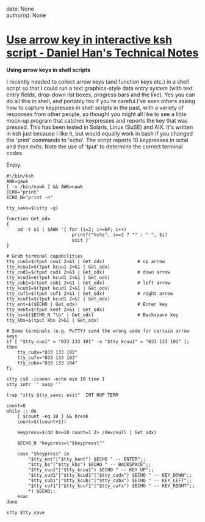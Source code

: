 
date: None  
author(s): None  

# [Use arrow key in interactive ksh script - Daniel Han's Technical Notes](https://sites.google.com/site/xiangyangsite/home/technical-tips/linux-unix/shell-programming/korn-shell/use-arrow-key-in-interactive-ksh-script)

**Using arrow keys in shell scripts**

I recently needed to collect arrow keys (and function keys etc.) in a shell script so that I could run a text graphics-style data entry system (with text entry fields, drop-down list boxes, progress bars and the like). Yes you can do all this in shell, and portably too if you're careful.I've seen others asking how to capture keypresses in shell scripts in the past, with a variety of responses from other people, so thought you might all like to see a little mock-up program that catches keypresses and reports the key that was pressed. This has been tested in Solaris, Linux (SuSE) and AIX. It's written in ksh just because I like it, but would equally work in bash if you changed the 'print' commands to 'echo'. The script reports 10 keypresses in octal and then exits. Note the use of 'tput' to determine the correct terminal codes.

Enjoy.
    
    
    #!/bin/ksh
    AWK=gawk
    [ -x /bin/nawk ] && AWK=nawk
    ECHO="print"
    ECHO_N="print -n"
    
    tty_save=$(stty -g)
    
    function Get_odx
    {
        od -t o1 | $AWK '{ for (i=2; i<=NF; i++)
                            printf("%s%s", i==2 ? "" : " ", $i)
                            exit }'
    }
    
    # Grab terminal capabilities
    tty_cuu1=$(tput cuu1 2>&1 | Get_odx)            # up arrow
    tty_kcuu1=$(tput kcuu1 2>&1 | Get_odx)
    tty_cud1=$(tput cud1 2>&1 | Get_odx)            # down arrow
    tty_kcud1=$(tput kcud1 2>&1 | Get_odx)
    tty_cub1=$(tput cub1 2>&1 | Get_odx)            # left arrow
    tty_kcub1=$(tput kcud1 2>&1 | Get_odx)
    tty_cuf1=$(tput cuf1 2>&1 | Get_odx)            # right arrow
    tty_kcuf1=$(tput kcud1 2>&1 | Get_odx)
    tty_ent=$($ECHO | Get_odx)                      # Enter key
    tty_kent=$(tput kent 2>&1 | Get_odx)
    tty_bs=$($ECHO_N "\b" | Get_odx)                # Backspace key
    tty_kbs=$(tput kbs 2>&1 | Get_odx)
    
    # Some terminals (e.g. PuTTY) send the wrong code for certain arrow keys
    if [ "$tty_cuu1" = "033 133 101" -o "$tty_kcuu1" = "033 133 101" ]; then
        tty_cudx="033 133 102"
        tty_cufx="033 133 103"
        tty_cubx="033 133 104"
    fi
    
    stty cs8 -icanon -echo min 10 time 1
    stty intr '' susp ''
    
    trap "stty $tty_save; exit"  INT HUP TERM
    
    count=0
    while :; do
        [ $count -eq 10 ] && break
        count=$((count+1))
    
        keypress=$(dd bs=10 count=1 2> /dev/null | Get_odx)
    
        $ECHO_N "keypress=\"$keypress\""
    
        case "$keypress" in
            "$tty_ent"|"$tty_kent") $ECHO " -- ENTER";;
            "$tty_bs"|"$tty_kbs") $ECHO " -- BACKSPACE";;
            "$tty_cuu1"|"$tty_kcuu1") $ECHO " -- KEY_UP";;
            "$tty_cud1"|"$tty_kcud1"|"$tty_cudx") $ECHO " -- KEY_DOWN";;
            "$tty_cub1"|"$tty_kcub1"|"$tty_cubx") $ECHO " -- KEY_LEFT";;
            "$tty_cuf1"|"$tty_kcuf1"|"$tty_cufx") $ECHO " -- KEY_RIGHT";;
            *) $ECHO;;
        esac
    done
    
    stty $tty_save

